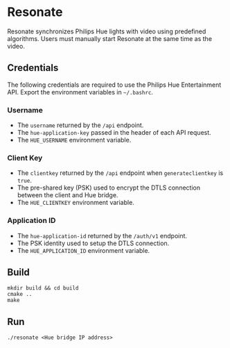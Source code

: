# Resonate

Resonate synchronizes Philips Hue lights with video using predefined algorithms. Users
must manually start Resonate at the same time as the video.

## Credentials

The following credentials are required to use the Philips Hue Entertainment API.  Export
the environment variables in `~/.bashrc`.

### Username

* The `username` returned by the `/api` endpoint.
* The `hue-application-key` passed in the header of each API request.
* The `HUE_USERNAME` environment variable.

### Client Key

* The `clientkey` returned by the `/api` endpoint when `generateclientkey` is `true`.
* The pre-shared key (PSK) used to encrypt the DTLS connection between the client and
  Hue bridge.
* The `HUE_CLIENTKEY` environment variable.

### Application ID

* The `hue-application-id` returned by the `/auth/v1` endpoint.
* The PSK identity used to setup the DTLS connection.
* The `HUE_APPLICATION_ID` environment variable.

## Build

```
mkdir build && cd build
cmake ..
make
```

## Run

```
./resonate <Hue bridge IP address>
```
